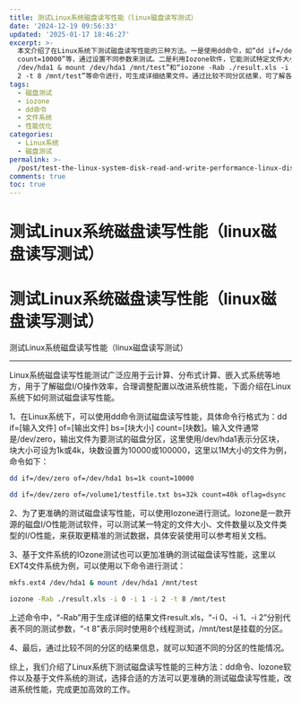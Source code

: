 ```yaml
---
title: 测试Linux系统磁盘读写性能（linux磁盘读写测试）
date: '2024-12-19 09:56:33'
updated: '2025-01-17 18:46:27'
excerpt: >-
  本文介绍了在Linux系统下测试磁盘读写性能的三种方法。一是使用dd命令，如“dd if=/dev/zero of=/dev/hda1 bs=1k
  count=10000”等，通过设置不同参数来测试。二是利用Iozone软件，它能测试特定文件大小、数量及类型的I/O性能，安装使用可参考文档。三是基于文件系统的测试，以EXT4文件系统为例，通过“mkfs.ext4
  /dev/hda1 & mount /dev/hda1 /mnt/test”和“iozone -Rab ./result.xls -i 0 -i 1 -i
  2 -t 8 /mnt/test”等命令进行，可生成详细结果文件。通过比较不同分区结果，可了解各分区性能，从而选择合适方法准确测试磁盘读写性能，优化系统。
tags:
  - 磁盘测试
  - iozone
  - dd命令
  - 文件系统
  - 性能优化
categories:
  - Linux系统
  - 磁盘测试
permalink: >-
  /post/test-the-linux-system-disk-read-and-write-performance-linux-disk-read-and-write-test-z1eep63.html
comments: true
toc: true
---
```


# 测试Linux系统磁盘读写性能（linux磁盘读写测试）

# 测试Linux系统磁盘读写性能（linux磁盘读写测试）

测试Linux系统磁盘读写性能（linux磁盘读写测试）

---

Linux系统磁盘读写性能测试广泛应用于云计算、分布式计算、嵌入式系统等地方，用于了解磁盘I/O操作效率，合理调整配置以改进系统性能，下面介绍在Linux系统下如何测试磁盘读写性能。

1、在Linux系统下，可以使用dd命令测试磁盘读写性能，具体命令行格式为：dd if=\[输入文件\] of=\[输出文件\] bs=\[块大小\] count=\[块数\]。输入文件通常是/dev/zero，输出文件为要测试的磁盘分区，这里使用/dev/hda1表示分区块，块大小可设为1k或4k，块数设置为10000或100000，这里以1M大小的文件为例，命令如下：

```sh
dd if=/dev/zero of=/dev/hda1 bs=1k count=10000
```

```sh
dd if=/dev/zero of=/volume1/testfile.txt bs=32k count=40k oflag=dsync
```

2、为了更准确的测试磁盘读写性能，可以使用Iozone进行测试。Iozone是一款开源的磁盘I/O性能测试软件，可以测试某一特定的文件大小、文件数量以及文件类型的I/O性能，来获取更精准的测试数据，具体安装使用可以参考相关文档。

3、基于文件系统的IOzone测试也可以更加准确的测试磁盘读写性能，这里以EXT4文件系统为例，可以使用以下命令进行测试：

```sh
mkfs.ext4 /dev/hda1 & mount /dev/hda1 /mnt/test

iozone -Rab ./result.xls -i 0 -i 1 -i 2 -t 8 /mnt/test
```

上述命令中，“-Rab”用于生成详细的结果文件result.xls，“-i 0、-i 1、-i 2”分别代表不同的测试参数，“-t 8”表示同时使用8个线程测试，/mnt/test是挂载的分区。

4、最后，通过比较不同的分区的结果信息，就可以知道不同的分区的性能情况。

综上，我们介绍了Linux系统下测试磁盘读写性能的三种方法：dd命令、Iozone软件以及基于文件系统的测试，选择合适的方法可以更准确的测试磁盘读写性能，改进系统性能，完成更加高效的工作。
